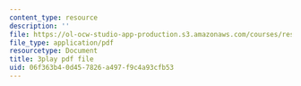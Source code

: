 ```yaml
---
content_type: resource
description: ''
file: https://ol-ocw-studio-app-production.s3.amazonaws.com/courses/res-6-012-introduction-to-probability-spring-2018/06f363b40d457826a497f9c4a93cfb53_iPWyElxtk-8.pdf
file_type: application/pdf
resourcetype: Document
title: 3play pdf file
uid: 06f363b4-0d45-7826-a497-f9c4a93cfb53
---
```

